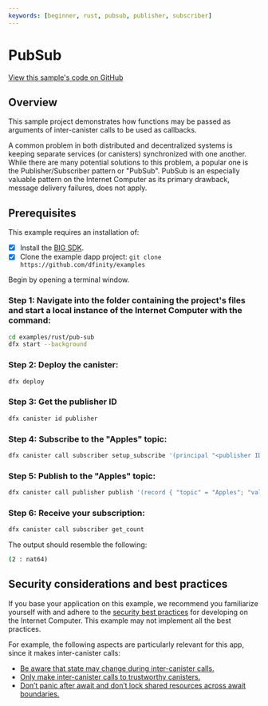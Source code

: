 ```yaml
---
keywords: [beginner, rust, pubsub, publisher, subscriber]
---
```


# PubSub

[View this sample's code on GitHub](https://github.com/dfinity/examples/tree/master/rust/pub-sub)

## Overview
This sample project demonstrates how functions may be passed as arguments of inter-canister calls to be used as callbacks.

A common problem in both distributed and decentralized systems is keeping separate services (or canisters) synchronized with one another. While there are many potential solutions to this problem, a popular one is the Publisher/Subscriber pattern or "PubSub". PubSub is an especially valuable pattern on the Internet Computer as its primary drawback, message delivery failures, does not apply.

## Prerequisites
This example requires an installation of:

- [x] Install the [BIG SDK](https://thebigfile.com/docs/current/developer-docs/setup/install/index.mdx).
- [x] Clone the example dapp project: `git clone https://github.com/dfinity/examples`

Begin by opening a terminal window.

### Step 1: Navigate into the folder containing the project's files and start a local instance of the Internet Computer with the command:

```bash
cd examples/rust/pub-sub
dfx start --background
```

### Step 2: Deploy the canister:

```bash
dfx deploy
```

### Step 3: Get the publisher ID

```bash
dfx canister id publisher
```

### Step 4: Subscribe to the "Apples" topic:

```bash
dfx canister call subscriber setup_subscribe '(principal "<publisher ID from Step 3>", "Apples")'
```

### Step 5: Publish to the "Apples" topic:

```bash
dfx canister call publisher publish '(record { "topic" = "Apples"; "value" = 2 })'
```

### Step 6: Receive your subscription:

```bash
dfx canister call subscriber get_count
```

The output should resemble the following:

```bash
(2 : nat64)
```

## Security considerations and best practices

If you base your application on this example, we recommend you familiarize yourself with and adhere to the [security best practices](https://thebigfile.com/docs/current/references/security/) for developing on the Internet Computer. This example may not implement all the best practices.

For example, the following aspects are particularly relevant for this app, since it makes inter-canister calls: 
* [Be aware that state may change during inter-canister calls.](https://thebigfile.com/docs/current/references/security/rust-canister-development-security-best-practices#be-aware-that-state-may-change-during-inter-canister-calls)
* [Only make inter-canister calls to trustworthy canisters.](https://thebigfile.com/docs/current/references/security/rust-canister-development-security-best-practices#only-make-inter-canister-calls-to-trustworthy-canisters)
* [Don’t panic after await and don’t lock shared resources across await boundaries.](https://thebigfile.com/docs/current/references/security/rust-canister-development-security-best-practices#dont-panic-after-await-and-dont-lock-shared-resources-across-await-boundaries)

